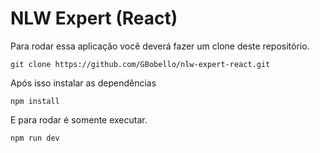 # NLW Expert (React)

Para rodar essa aplicação você deverá fazer um clone deste repositório.

    git clone https://github.com/GBobello/nlw-expert-react.git

Após isso instalar as dependências

    npm install

E para rodar é somente executar.

    npm run dev